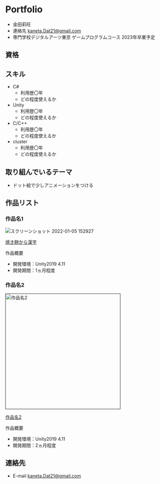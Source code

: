 # Portfolio

- 金田莉旺
- 連絡先 kaneta.Dat21@gmail.com
- 専門学校デジタルアーツ東京 ゲームプログラムコース 2023年卒業予定

## 資格


## スキル
- C#
  - 利用歴〇年
  - どの程度使えるか
- Unity
  - 利用歴〇年
  - どの程度使えるか
- C/C++
  - 利用歴〇年
  - どの程度使えるか
- cluster
  - 利用歴〇年
  - どの程度使えるか

## 取り組んでいるテーマ
- ドット絵で少しアニメーションをつける

## 作品リスト

### 作品名1


![スクリーンショット 2022-01-05 152927](https://user-images.githubusercontent.com/82490736/150074423-0e465720-a04e-4f24-9fe2-38bf09e1328a.png)

[焼き餅から漢字](https://github.com/kaneta0626/syougatu)

作品概要

- 開発環境：Unity2019 4.11
- 開発期間：1ヵ月程度

### 作品名2
[<img src="images/game2.png" alt="作品名2" style="height: 360px">]()

[作品名2]()

作品概要

- 開発環境：Unity2019 4.11
- 開発期間：2ヵ月程度



## 連絡先
- E-mail kaneta.Dat21@gmail.com
